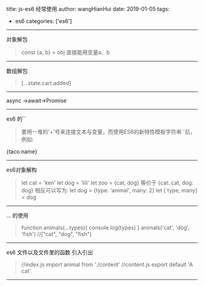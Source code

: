 title: js-es6 经常使用
author: wangHianHui
date: 2019-01-05
tags:  
- es6
categories: ['es6']
---

 对象解包
 > const {a, b} = obj
直接能用变量a、b

---
数组解包
> [...state.cart.added]

---

async ->await->Promise

---
es6 的\`\`
> 要用一堆的'+'号来连接文本与变量，而使用ES6的新特性模板字符串\`\`后，例如:
<Link to={\`/taco/${taco.name}\`}>{taco.name}</Link>

---
es6对象解构
> let cat = 'ken'
let dog = 'lili'
let zoo = {cat, dog} 等价于 {cat: cat, dog: dog}
相反可以写为:
let dog = {type: 'animal', many: 2}
let { type, many} = dog

---
… 的使用
> function animals(...types){
    console.log(types)
}
animals('cat', 'dog', 'fish') //["cat", "dog", "fish"]

---
es6 文件以及文件里的函数 引入引出
> //index.js
import animal from './content'
//content.js
export default 'A cat'

---
